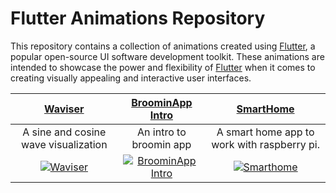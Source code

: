 # Flutter Animations Repository
This repository contains a collection of animations created using [Flutter](https://flutter.dev), a popular open-source UI software development toolkit. These animations are intended to showcase the power and flexibility of [Flutter](https://flutter.dev) when it comes to creating visually appealing and interactive user interfaces.

|**[Waviser](https://github.com/Serkhani/waviser)**|**[BroominApp Intro](https://github.com/Serkhani/broomin_app_intro)**|**[SmartHome](https://github.com/Serkhani/smarthome)**|
|:---:|:---:|:---:|
|A sine and cosine wave visualization|An intro to broomin app|A smart home app to work with raspberry pi.|
|[![Waviser](https://github.com/Serkhani/flutter_animations/assets/66341820/bc4a8db2-9f15-4ef2-a840-2c21573e5af7)](https://github.com/Serkhani/waviser/assets/66341820/71c996cc-3fac-43c7-974b-d1d8173503c1)|[![BroominApp Intro](https://github.com/Serkhani/flutter_animations/assets/66341820/bca2739e-117f-4efa-9c12-fc9cd3cc366d)](https://github.com/Serkhani/broomin_app_intro/assets/66341820/fee10f72-d4d3-4ca6-8d43-be204a8268fd)|[![Smarthome](https://github.com/Serkhani/flutter_animations/assets/66341820/0e5e1a23-c3c4-4242-870d-39bef060dbe1)](https://github.com/Serkhani/smarthome/assets/66341820/293cbd6a-f5c0-4916-ab19-acb6a665275d)|